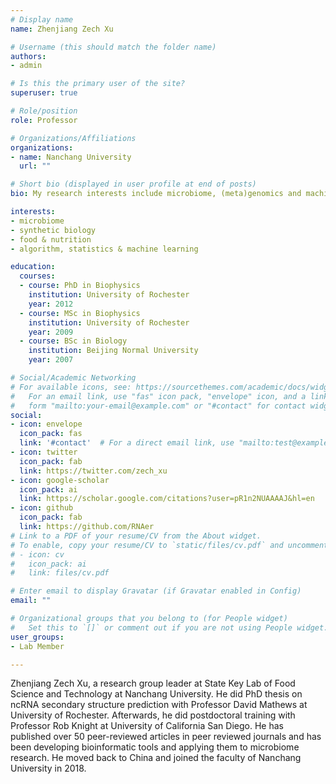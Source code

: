 ```yaml
---
# Display name
name: Zhenjiang Zech Xu

# Username (this should match the folder name)
authors:
- admin

# Is this the primary user of the site?
superuser: true

# Role/position
role: Professor

# Organizations/Affiliations
organizations:
- name: Nanchang University
  url: ""

# Short bio (displayed in user profile at end of posts)
bio: My research interests include microbiome, (meta)genomics and machine learning.

interests:
- microbiome
- synthetic biology
- food & nutrition
- algorithm, statistics & machine learning

education:
  courses:
  - course: PhD in Biophysics
    institution: University of Rochester
    year: 2012
  - course: MSc in Biophysics
    institution: University of Rochester
    year: 2009
  - course: BSc in Biology
    institution: Beijing Normal University
    year: 2007

# Social/Academic Networking
# For available icons, see: https://sourcethemes.com/academic/docs/widgets/#icons
#   For an email link, use "fas" icon pack, "envelope" icon, and a link in the
#   form "mailto:your-email@example.com" or "#contact" for contact widget.
social:
- icon: envelope
  icon_pack: fas
  link: '#contact'  # For a direct email link, use "mailto:test@example.org".
- icon: twitter
  icon_pack: fab
  link: https://twitter.com/zech_xu
- icon: google-scholar
  icon_pack: ai
  link: https://scholar.google.com/citations?user=pR1n2NUAAAAJ&hl=en
- icon: github
  icon_pack: fab
  link: https://github.com/RNAer
# Link to a PDF of your resume/CV from the About widget.
# To enable, copy your resume/CV to `static/files/cv.pdf` and uncomment the lines below.
# - icon: cv
#   icon_pack: ai
#   link: files/cv.pdf

# Enter email to display Gravatar (if Gravatar enabled in Config)
email: ""

# Organizational groups that you belong to (for People widget)
#   Set this to `[]` or comment out if you are not using People widget.
user_groups:
- Lab Member

---
```


Zhenjiang Zech Xu, a research group leader at State Key Lab of Food Science and Technology at Nanchang University. He did PhD thesis on ncRNA secondary structure prediction with Professor David Mathews at University of Rochester. Afterwards, he did postdoctoral training with Professor Rob Knight at University of California San Diego. He has published over 50 peer-reviewed articles in peer reviewed journals and has been developing bioinformatic tools and applying them to microbiome research. He moved back to China and joined the faculty of Nanchang University in 2018.
